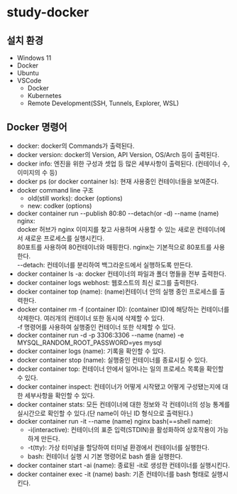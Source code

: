 # study-docker

## 설치 환경
* Windows 11
* Docker
* Ubuntu
* VSCode
    - Docker
    - Kubernetes
    - Remote Development(SSH, Tunnels, Explorer, WSL)

## Docker 명령어
* docker: docker의 Commands가 출력된다.
* docker version: docker의 Version, API Version, OS/Arch 등이 출력된다.
* docker info: 엔진을 위한 구성과 셋업 등 많은 세부사항이 출력된다. (컨테이너 수, 이미지의 수 등)
* docker ps (or docker container ls): 현재 사용중인 컨테이너들을 보여준다.
* docker command line 구조
    - old(still works): docker <command> (options)
    - new: codker <command> <sub-command> (options)
* docker container run --publish 80:80 --detach(or -d) --name (name) nginx:  
    docker 허브가 nginx 이미지를 찾고 사용하며 사용할 수 있는 새로운 컨테이너에서 새로운 프로세스를 실행시킨다.  
    80포트를 사용하여 80컨테이너와 매핑한다. nginx는 기본적으로 80포트를 사용한다.  
    --detach: 컨테이너를 분리하여 백그라운드에서 실행하도록 만든다. 
* docker container ls -a: docker 컨테이너의 파일과 폴더 명들을 전부 출력한다.
* docker container logs webhost: 웹호스트의 최신 로그를 출력한다.
* docker container top (name): (name)컨테이너 안의 실행 중인 프로세스를 출력한다.
* docker container rm -f (container ID): (container ID)에 해당하는 컨테이너를 삭제한다. 여러개의 컨테이너 또한 동시에 삭제할 수 있다.  
-f 명령어를 사용하여 실행중인 컨테이너 또한 삭제할 수 있다.
* docker container run -d -p 3306:3306 --name (name) -e MYSQL_RANDOM_ROOT_PASSWORD=yes mysql
* docker container logs (name): 기록을 확인할 수 있다.
* docker container stop (name): 실행중인 컨테이너를 종료시킬 수 있다.
* docker container top: 컨테이너 안에서 일어나는 일의 프로세스 목록을 확인할 수 있다.
* docker container inspect: 컨테이너가 어떻게 시작됐고 어떻게 구성됐는지에 대한 세부사항을 확인할 수 있다.
* docker container stats: 모든 컨테이너에 대한 정보와 각 컨테이너의 성능 통계를 실시간으로 확인할 수 있다.(단 name이 아닌 ID 형식으로 출력된다.)
* docker container run -it --name (name) nginx bash(==shell name):
    - -i(interactive): 컨테이너의 표준 입력(STDIN)을 활성화하여 상호작용이 가능하게 만든다.
    - -t(tty): 가상 터미널을 할당하여 터미널 환경에서 컨테이너를 실행한다.
    - bash: 컨테이너 실행 시 기본 명령어로 bash 셸을 실행한다.
* docker container start -ai (name): 종료된 -it로 생성한 컨테이너를 실행시킨다.
* docker container exec -it (name) bash: 기존 컨테이너를 bash 형태로 실행시킨다.
